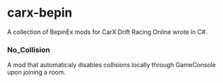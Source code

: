 # carx-bepin
A collection of BepinEx mods for CarX Drift Racing Online wrote in C#.

### No_Collision
A mod that automaticaly disables collisions locally through GameConsole upon joining a room.
